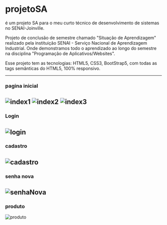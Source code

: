 # projetoSA
é um projeto SA para o meu curto técnico de desenvolvimento de sistemas no SENAI-Joinville.


Projeto de conclusão de semestre chamado "Situação de Aprendizagem" realizado pela instituição SENAI - Serviço Nacional de 
Aprendizagem Industrial. Onde demonstramos todo o aprendizado ao longo do semestre na disciplina "Programação de Aplicativos/Websites".

Esse projeto tem as tecnologias: HTML5, CSS3, BootStrap5, com todas as tags semânticas do HTML5, 100% responsivo.

---
### pagina inicial
![index1](https://user-images.githubusercontent.com/101840378/159176360-9c017a54-c64d-446d-a898-a9e456fea3e5.png)
![index2](https://user-images.githubusercontent.com/101840378/159176368-2e75418d-6565-424d-8945-572c01ecdd09.png)
![index3](https://user-images.githubusercontent.com/101840378/159176373-103edfb1-404b-4dfa-815a-a84f0fcffaac.png)
---
### Login
![login](https://user-images.githubusercontent.com/101840378/159176478-450114b6-34b3-42df-896e-daaf0dfc50a1.png)
---
### cadastro
![cadastro](https://user-images.githubusercontent.com/101840378/159176604-6ff55f9c-ea59-436b-97e8-d70bad047ac3.png)
---
### senha nova
![senhaNova](https://user-images.githubusercontent.com/101840378/159176650-367d3423-025b-4b53-853b-21e9a079201d.png)
---
### produto
![produto](https://user-images.githubusercontent.com/101840378/159176741-1084090c-9f37-4160-951d-b05ec2de1a2b.png)


